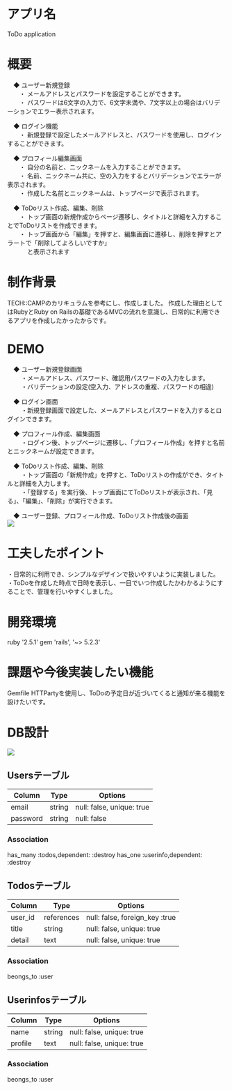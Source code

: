 # アプリ名
ToDo application

# 概要
　◆ ユーザー新規登録  
 　　・ メールアドレスとパスワードを設定することができます。  
 　　・ パスワードは6文字の入力で、6文字未満や、7文字以上の場合はバリデーションでエラー表示されます。  
   
  　◆ ログイン機能  
 　　・ 新規登録で設定したメールアドレスと、パスワードを使用し、ログインすることができます。
 
  　◆ プロフィール編集画面  
 　　・ 自分の名前と、ニックネームを入力することができます。  
 　　・ 名前、ニックネーム共に、空の入力をするとバリデーションでエラーが表示されます。  
 　　・ 作成した名前とニックネームは、トップページで表示されます。
   
　◆ ToDoリスト作成、編集、削除  
 　　・ トップ画面の新規作成からページ遷移し、タイトルと詳細を入力することでToDoリストを作成できます。   
 　　・ トップ画面から「編集」を押すと、編集画面に遷移し、削除を押すとアラートで「削除してよろしいですか」  
 　　  　と表示されます
  
# 制作背景
TECH::CAMPのカリキュラムを参考にし、作成しました。
作成した理由としてはRubyとRuby on Railsの基礎であるMVCの流れを意識し、日常的に利用できるアプリを作成したかったからです。

# DEMO
　◆ ユーザー新規登録画面  
 　　 ・メールアドレス、パスワード、確認用パスワードの入力をします。  
　　 ・バリデーションの設定(空入力、アドレスの重複、パスワードの相違)

　◆ ログイン画面  
　　 ・新規登録画面で設定した、メールアドレスとパスワードを入力するとログインできます。  

　◆ プロフィール作成、編集画面  
　　 ・ログイン後、トップページに遷移し、「プロフィール作成」を押すと名前とニックネームが設定できます。 

　◆ ToDoリスト作成、編集、削除  
　　 ・トップ画面の「新規作成」を押すと、ToDoリストの作成ができ、タイトルと詳細を入力します。  
　　 ・「登録する」を実行後、トップ画面にてToDoリストが表示され、「見る」、「編集」、「削除」が実行できます。

　◆ ユーザー登録、プロフィール作成、ToDoリスト作成後の画面  
 ![](https://i.gyazo.com/5b13fc7c8ea5806b495541b5c9839213.png)

# 工夫したポイント
・日常的に利用でき、シンプルなデザインで扱いやすいように実装しました。  
・ToDoを作成した時点で日時を表示し、一目でいつ作成したかわかるようにすることで、管理を行いやすくしました。

# 開発環境
ruby '2.5.1'
gem 'rails', '~> 5.2.3'

# 課題や今後実装したい機能
Gemfile HTTPartyを使用し、ToDoの予定日が近づいてくると通知が来る機能を設けたいです。

# DB設計
![](https://i.gyazo.com/fdac9880e9484c160fd4afc5043bb863.png)

## Usersテーブル
|Column|Type|Options|
|------|----|-------|
|email|string|null: false, unique: true|
|password|string|null: false|
### Association
has_many :todos,dependent: :destroy
has_one :userinfo,dependent: :destroy

## Todosテーブル
|Column|Type|Options|
|------|----|-------|
|user_id|references|null: false, foreign_key :true|
|title|string|null: false, unique: true|
|detail|text|null: false, unique: true|
### Association
beongs_to :user

## Userinfosテーブル
|Column|Type|Options|
|------|----|-------|
|name|string|null: false, unique: true|
|profile|text|null: false, unique: true|
### Association
beongs_to :user
